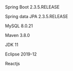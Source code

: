 Spring Boot 2.3.5.RELEASE

Spring data JPA 2.3.5.RELEASE

MySQL 8.0.21

Maven 3.8.0

JDK 11

Eclipse 2019-12

Reactjs 
